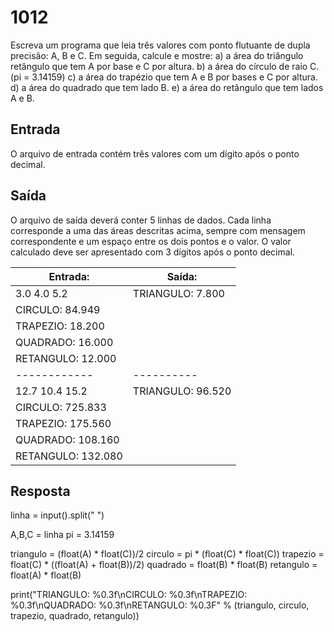 # 1012
Escreva um programa que leia três valores com ponto flutuante de dupla precisão: A, B e C. Em seguida, calcule e mostre:
a) a área do triângulo retângulo que tem A por base e C por altura.
b) a área do círculo de raio C. (pi = 3.14159)
c) a área do trapézio que tem A e B por bases e C por altura.
d) a área do quadrado que tem lado B.
e) a área do retângulo que tem lados A e B.

## Entrada
O arquivo de entrada contém três valores com um dígito após o ponto decimal.

## Saída
O arquivo de saída deverá conter 5 linhas de dados. Cada linha corresponde a uma das áreas descritas acima, sempre com mensagem correspondente e um espaço entre os dois pontos e o valor. O valor calculado deve ser apresentado com 3 dígitos após o ponto decimal.

**Entrada:**|**Saída:**
------------|----------
3.0 4.0 5.2|TRIANGULO: 7.800
|CIRCULO: 84.949
|TRAPEZIO: 18.200
|QUADRADO: 16.000
|RETANGULO: 12.000
------------|----------
12.7 10.4 15.2|TRIANGULO: 96.520
|CIRCULO: 725.833
|TRAPEZIO: 175.560
|QUADRADO: 108.160
|RETANGULO: 132.080

## Resposta
linha = input().split(" ")

A,B,C = linha
pi = 3.14159

triangulo = (float(A) * float(C))/2
circulo = pi * (float(C) * float(C))
trapezio = float(C) * ((float(A) + float(B))/2)
quadrado = float(B) * float(B)
retangulo = float(A) * float(B)

print("TRIANGULO: %0.3f\nCIRCULO: %0.3f\nTRAPEZIO: %0.3f\nQUADRADO: %0.3f\nRETANGULO: %0.3F" % (triangulo, circulo, trapezio, quadrado, retangulo))